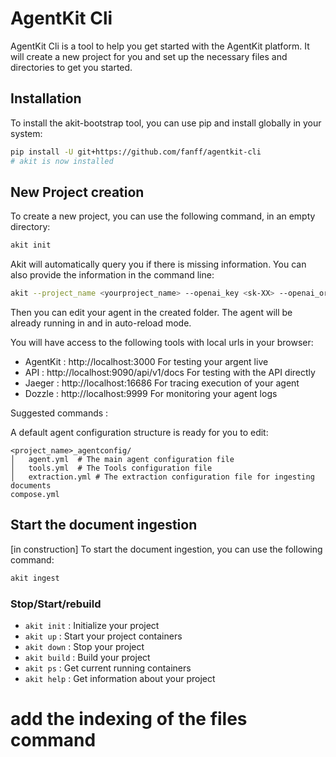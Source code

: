 # AgentKit Cli

AgentKit Cli is a tool to help you get started with the AgentKit platform. It will create a new project for you and set up the necessary files and directories to get you started.

## Installation

To install the akit-bootstrap tool, you can use pip and install globally in your system:

```bash
pip install -U git+https://github.com/fanff/agentkit-cli
# akit is now installed
```


## New Project creation

To create a new project, you can use the following command, in an empty directory:

```bash
akit init 
```

Akit will automatically query you if there is missing information. 
You can also provide the information in the command line:

```bash
akit --project_name <yourproject_name> --openai_key <sk-XX> --openai_org <theorgid> --path <path_to_project>
```

Then you can edit your agent in the created folder. The agent will be already running in and in auto-reload mode. 


You will have access to the following tools with local urls in your browser:

* AgentKit : http://localhost:3000 For testing your argent live
* API : http://localhost:9090/api/v1/docs For testing with the API directly
* Jaeger : http://localhost:16686 For tracing execution of your agent
* Dozzle : http://localhost:9999 For monitoring your agent logs

Suggested commands : 




A default agent configuration structure is ready for you to edit:

```
<project_name>_agentconfig/ 
│   agent.yml  # The main agent configuration file
│   tools.yml  # The Tools configuration file
│   extraction.yml # The extraction configuration file for ingesting documents
compose.yml
```


## Start the document ingestion

[in construction] To start the document ingestion, you can use the following command:

```bash
akit ingest 
```

### Stop/Start/rebuild 
* `akit init` : Initialize your project
* `akit up` : Start your project containers
* `akit down` : Stop your project
* `akit build` : Build your project
* `akit ps` : Get current running containers
* `akit help` : Get information about your project


# add the indexing of the files command 



